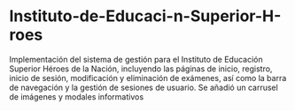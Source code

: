 # Instituto-de-Educaci-n-Superior-H-roes
Implementación del sistema de gestión para el Instituto de Educación Superior Héroes de la Nación, incluyendo las páginas de inicio, registro, inicio de sesión, modificación y eliminación de exámenes, así como la barra de navegación y la gestión de sesiones de usuario. Se añadió un carrusel de imágenes y modales informativos
